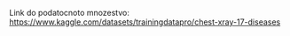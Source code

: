 Link do podatocnoto mnozestvo: https://www.kaggle.com/datasets/trainingdatapro/chest-xray-17-diseases
